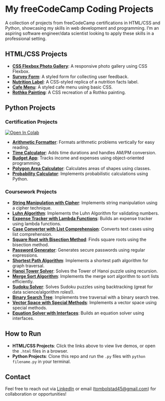# My freeCodeCamp Coding Projects

A collection of projects from freeCodeCamp certifications in HTML/CSS and Python, showcasing my skills in web development and programming. I’m an aspiring software engineer/data scientist looking to apply these skills in a professional setting.

## HTML/CSS Projects
- **[CSS Flexbox Photo Gallery](https://thomasbolstad.github.io/Coding-Projects/HTML%20Responsive%20Web%20Design/CSS%20Flexbox%20Photo%20Gallery/CSS%20Flexbox%20Photo%20Gallery.html)**: A responsive photo gallery using CSS Flexbox.
- **[Survey Form](https://thomasbolstad.github.io/Coding-Projects/HTML%20Responsive%20Web%20Design/Survey%20Form%20Project/Survey%20Form.html)**: A styled form for collecting user feedback.
- **[Nutrition Label](https://thomasbolstad.github.io/Coding-Projects/HTML%20Responsive%20Web%20Design/Nutrition%20Label/Nutrition%20Label.html)**: A CSS-styled replica of a nutrition facts label.
- **[Cafe Menu](https://thomasbolstad.github.io/Coding-Projects/HTML%20Responsive%20Web%20Design/Cafe%20Menu/Basic%20CSS%20Cafe%20Menu.html)**: A styled cafe menu using basic CSS.
- **[Rothko Painting](https://thomasbolstad.github.io/Coding-Projects/HTML%20Responsive%20Web%20Design/Rothko%20Painting/Rothko%20Painting.html)**: A CSS recreation of a Rothko painting.

## Python Projects

### Certification Projects
[![Open In Colab](https://colab.research.google.com/assets/colab-badge.svg)](https://github.com/ThomasBolstad/Coding-Projects/blob/main/Scientific%20Computing%20w%20Python%20Certification/1.%20Arithmetic%20Formatter%20Project)
- **[Arithmetic Formatter](Scientific%20Computing%20w%20Python%20Certification/1.%20Arithmetic%20Formatter%20Project/1.%20Arithmetic%20Formatter%20Project.py)**: Formats arithmetic problems vertically for easy reading.
- **[Time Calculator](Scientific%20Computing%20w%20Python%20Certification/2.%20Time%20Calculator%20Project/Time%20Calculator%20Project.py)**: Adds time durations and handles AM/PM conversion.
- **[Budget App](Scientific%20Computing%20w%20Python%20Certification/3.%20Build%20a%20Budget%20App%20Project/Build%20a%20Budget%20App%20Project.py)**: Tracks income and expenses using object-oriented programming.
- **[Polygon Area Calculator](Scientific%20Computing%20w%20Python%20Certification/4.%20Build%20a%20Polygon%20Area%20Calculator%20Project)**: Calculates areas of shapes using classes.
- **[Probability Calculator](Scientific%20Computing%20w%20Python%20Certification/5.%20Build%20a%20Probability%20Calculator%20Project)**: Implements probabilistic calculations using Python.

### Coursework Projects
- **[String Manipulation with Cipher](Scientific%20Computing%20w%20Python%20Certification/1.%20Arithmetic%20Formatter%20Project/Coursework/String%20Manipulation%20w%20Cipher.py)**: Implements string manipulation using a cipher technique.
- **[Luhn Algorithm](Scientific%20Computing%20w%20Python%20Certification/1.%20Arithmetic%20Formatter%20Project/Coursework/Luhn%20Algorithm.py)**: Implements the Luhn Algorithm for validating numbers.
- **[Expense Tracker with Lambda Functions](Scientific%20Computing%20w%20Python%20Certification/2.%20Time%20Calculator%20Project/Coursework/Lambda%20Function%20Expense%20Calculator.py)**: Builds an expense tracker using lambda functions.
- **[Case Converter with List Comprehension](Scientific%20Computing%20w%20Python%20Certification/2.%20Time%20Calculator%20Project/Coursework/List%20Comprehension%20Case%20Converter%20Program.py)**: Converts text cases using list comprehension.
- **[Square Root with Bisection Method](Scientific%20Computing%20w%20Python%20Certification/1.%20Arithmetic%20Formatter%20Project/Coursework/Bisection%20Method%20-%20Finding%20SQ%20Root%20of%20a%20Number.py)**: Finds square roots using the bisection method.
- **[Password Generator](Scientific%20Computing%20w%20Python%20Certification/Coursework/Password%20Generator.py)**: Generates secure passwords using regular expressions.
- **[Shortest Path Algorithm](Scientific%20Computing%20w%20Python%20Certification/Coursework/Shortest%20Path%20Algorithm.py)**: Implements a shortest path algorithm for graph traversal.
- **[Hanoi Tower Solver](Scientific%20Computing%20w%20Python%20Certification/Coursework/Solve%20Hanoi%20Tower%20Problem.py)**: Solves the Tower of Hanoi puzzle using recursion.
- **[Merge Sort Algorithm](Scientific%20Computing%20w%20Python%20Certification/2.%20Time%20Calculator%20Project/Coursework/Learn%20Data%20Structures%20by%20Building%20Merge%20Sort%20Algorithm.py)**: Implements the merge sort algorithm to sort lists efficiently.
- **[Sudoku Solver](Scientific%20Computing%20w%20Python%20Certification/3.%20Build%20a%20Budget%20App%20Project/Coursework/Learn%20Classes%20and%20Objects%20by%20Building%20a%20Sudoku%20Solver.py)**: Solves Sudoku puzzles using backtracking (great for data science/algorithm roles!).
- **[Binary Search Tree](Scientific%20Computing%20w%20Python%20Certification/3.%20Build%20a%20Budget%20App%20Project/Coursework/Learn%20Tree%20Traversal%20by%20Building%20a%20Binary%20Search%20Tree.py)**: Implements tree traversal with a binary search tree.
- **[Vector Space with Special Methods](Scientific%20Computing%20w%20Python%20Certification/4.%20Build%20a%20Polygon%20Area%20Calculator%20Project/Coursework/Learn%20Special%20Methods%20by%20Building%20a%20Vector%20Space.py)**: Implements a vector space using special methods.
- **[Equation Solver with Interfaces](Scientific%20Computing%20w%20Python%20Certification/4.%20Build%20a%20Polygon%20Area%20Calculator%20Project/Coursework/Learn%20Interfaces%20by%20Building%20an%20Equation%20Solver.py)**: Builds an equation solver using interfaces.

## How to Run
- **HTML/CSS Projects**: Click the links above to view live demos, or open the `.html` files in a browser.
- **Python Projects**: Clone this repo and run the `.py` files with `python filename.py` in your terminal.

## Contact
Feel free to reach out via [LinkedIn](https://www.linkedin.com/in/thomas-bolstad-647049139/) or email (tombolstad45@gmail.com) for collaboration or opportunities!
